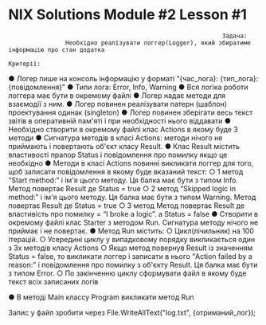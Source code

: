 # NIX Solutions Module #2 Lesson #1

																Задача:
                    Необхідно реалізувати логгер(Logger), який збиратиме інформацію про стан додатка

    Критерії:
● Логер пише на консоль інформацію у форматі “{час_лога}: {тип_лога}: {повідомлення}”
● Типи лога: Error, Info, Warning
● Вся логіка роботи логгера має бути в окремому файлі
● Логер надає методи для взаємодії з ним.
● Логер повинен реалізувати патерн (шаблон) проектування одинак (singleton)
● Логер повинен зберігати весь текст звітів в оперативній пам'яті і при необхідності нього віддавати
● Необхідно створити в окремому файлі клас Actions в якому буде 3 методи
● Сигнатура методів в класі Actions: методи нічого не приймають і повертають об'єкт класу Result.
● Клас Result містить властивості прапор Status і повідомлення про помилку якщо це необхідно
● Методи в класі Actions повинні викликати логгер для того, щоб записати повідомлення в якому буде вказаний текст:
    ○ 1 метод “Start method:” і ім'я цього методу. Ця балка має бути з типом Info.
        Метод повертає Result де Status = true
    ○ 2 метод “Skipped logic in method:” і ім'я цього методу. Ця балка має бути з типом Warning.
        Метод повертає Result де Status = true
    ○ 3 метод Метод повертає Result де властивість про помилку = “I broke a logic”. а Status = false
● Створити в окремому файлі клас Starter з методом Run. Сигнатура методу нічого не приймає і не повертає.
● Метод Run містить:
    ○ Цикл(лічильник) на 100 ітерацій.
    ○ Усередині циклу у випадковому порядку викликається один з 3х методів класу Actions
    ○ Якщо метод повернув Result із значенням Status = false, то викликати логгер і записати в нього
        “Action failed by а reason:” і повідомлення про помилку з об'єкту Result.
            Ця балка має бути з типом Error.
    ○ По закінченню циклу сформувати файл в якому буде текст всіх записаних логів

● В методі Main классу Program викликати метод Run

Запис у файл зробити через File.WriteAllText("log.txt", {отриманий_лог});